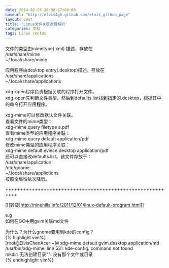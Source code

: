 ```yaml
---  
date: 2014-02-28 20:30:17+00:00  
baseurl: "http://elvis4gh.github.com/elvis_github_page"  
layout: post  
title: 'Linux文件关联原理解析'  
categories: 文档  
tags: Linux centos  
---  
```

 文件的类型由mimetype(.xml) 描述，存放在  
     /usr/share/mime  
     ~/.local/share/mime  
       
 应用程序由desktop entry(.desktop)描述，存放在  
     /usr/share/applications  
     ~/.local/share/applications  
       
 xdg-open程序负责根据关联的程序打开文件。  
    xdg-open先判断文件类型，然后到defaults.list找到指定的.desktop，根据其中的命令打开应用程序。  
   
 xdg-mime可以修改默认文件关联。  
 查看文件的mime类型：  
     xdg-mime query filetype a.pdf  
 查看mime类型的应用程序关联：  
     xdg-mime query default application/pdf  
 修改mime类型的应用程序关联：  
     xdg-mime default evince.desktop application/pdf  
    还可以直接改defaults.list。该文件存放于：  
        /usr/share/application  
        /etc/gnome  
        ~/.local/share/applictions  
    按照全局性依次降低。  
  
++++++++++++++++++++++++++++++++++++++++++++++++++++++++++  
      
[[[转载|http://ninehills.info/2011/12/01/linux-default-program.html]]  
  
e.g  
如何在GC中用gvim关联md文件  
  
为什么？为什么gnome要用到kde的config？  
{% highlight vim%}  
[root@ElvisChenAcer ~]# xdg-mime default gvim.desktop application/md  
/usr/bin/xdg-mime: line 531: kde-config: command not found  
mkdir: 无法创建目录"": 没有那个文件或目录  
{% endhighlight vim%}


